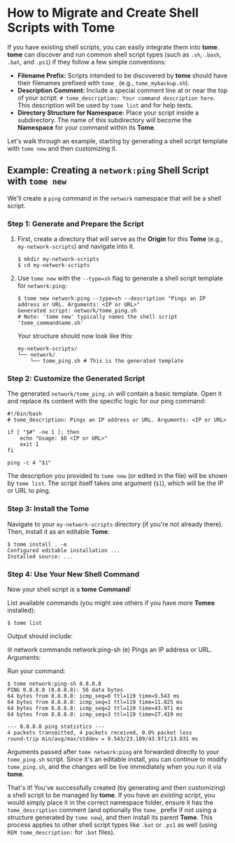 # How to Migrate and Create Shell Scripts with Tome

If you have existing shell scripts, you can easily integrate them into **tome**.
**tome** can discover and run common shell script types (such as `.sh`, `.bash`,
`.bat`, and `.ps1`) if they follow a few simple conventions:

* **Filename Prefix:** Scripts intended to be discovered by **tome** should have
  their filenames prefixed with `tome_` (e.g., `tome_mybackup.sh`).
* **Description Comment:** Include a special comment line at or near the top of
  your script: `# tome_description: Your command description here`. This
  description will be used by `tome list` and for help texts.
* **Directory Structure for Namespace:** Place your script inside a
  subdirectory. The name of this subdirectory will become the **Namespace** for
  your command within its **Tome**.

Let's walk through an example, starting by generating a shell script template
with `tome new` and then customizing it.

## Example: Creating a `network:ping` Shell Script with `tome new`

We'll create a `ping` command in the `network` namespace that will be a shell
script.

### Step 1: Generate and Prepare the Script

1.  First, create a directory that will serve as the **Origin** for this
    **Tome** (e.g., `my-network-scripts`) and navigate into it.

        $ mkdir my-network-scripts
        $ cd my-network-scripts

2.  Use `tome new` with the `--type=sh` flag to generate a shell script template
    for `network:ping`:

        $ tome new network:ping --type=sh --description "Pings an IP address or URL. Arguments: <IP or URL>"
        Generated script: network/tome_ping.sh
        # Note: 'tome new' typically names the shell script 'tome_commandname.sh'

    Your structure should now look like this:

        my-network-scripts/
        └── network/
            └── tome_ping.sh # This is the generated template

### Step 2: Customize the Generated Script

The generated `network/tome_ping.sh` will contain a basic template. Open it and
replace its content with the specific logic for our ping command:

    #!/bin/bash
    # tome_description: Pings an IP address or URL. Arguments: <IP or URL>

    if [ "$#" -ne 1 ]; then
        echo "Usage: $0 <IP or URL>"
        exit 1
    fi

    ping -c 4 "$1"

The description you provided to `tome new` (or edited in the file) will be shown
by `tome list`. The script itself takes one argument (`$1`), which will be the
IP or URL to ping.

### Step 3: Install the Tome

Navigate to your `my-network-scripts` directory (if you're not already there).
Then, install it as an editable **Tome**:

    $ tome install . -e
    Configured editable installation ...
    Installed source: ...

### Step 4: Use Your New Shell Command

Now your shell script is a **tome** **Command**!

List available commands (you might see others if you have more **Tomes**
installed):

    $ tome list

Output should include:

  🌐 network commands
     network:ping-sh (e)  Pings an IP address or URL. Arguments: <IP or URL>

Run your command:

    $ tome network:ping-sh 8.8.8.8
    PING 8.8.8.8 (8.8.8.8): 56 data bytes
    64 bytes from 8.8.8.8: icmp_seq=0 ttl=119 time=9.543 ms
    64 bytes from 8.8.8.8: icmp_seq=1 ttl=119 time=11.825 ms
    64 bytes from 8.8.8.8: icmp_seq=2 ttl=119 time=43.971 ms
    64 bytes from 8.8.8.8: icmp_seq=3 ttl=119 time=27.419 ms

    --- 8.8.8.8 ping statistics ---
    4 packets transmitted, 4 packets received, 0.0% packet loss
    round-trip min/avg/max/stddev = 9.543/23.189/43.971/13.831 ms

Arguments passed after `tome network:ping` are forwarded directly to your
`tome_ping.sh` script. Since it's an editable install, you can continue to
modify `tome_ping.sh`, and the changes will be live immediately when you run it
via **tome**.

That's it! You've successfully created (by generating and then customizing) a
shell script to be managed by **tome**. If you have an *existing* script, you
would simply place it in the correct namespace folder, ensure it has the
`tome_description` comment (and optionally the `tome_` prefix if not using a
structure generated by `tome new`), and then install its parent **Tome**. This
process applies to other shell script types like `.bat` or `.ps1` as well (using
`REM tome_description:` for `.bat` files).
